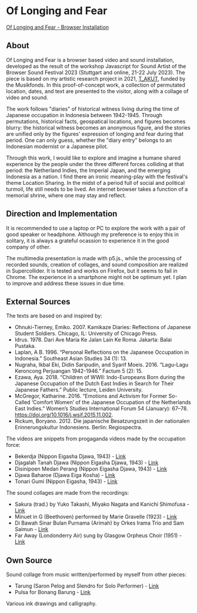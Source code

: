 # Of Longing and Fear

[Of Longing and Fear - Browser Installation](https://sastraswara.site/of-longing-and-fear)

## About

Of Longing and Fear is a browser based video and sound installation, developed as the result of the workshop Javascript for Sound Artist of the Browser Sound Festival 2023 (Stuttgart and online, 21-22 July 2023). The piece is based on my artistic research project in 2021, [T_AKUT](https://sastraswara.site/works/takut.html), funded by the Musikfonds. In this proof-of-concept work, a collection of permutated location, dates, and text are presented to the visitor, along with a collage of video and sound.

The work follows "diaries" of historical witness living during the time of Japanese occupation in Indonesia between 1942-1945. Through permutations, historical facts, geospatical locations, and figures becomes blurry: the historical witness becomes an anonymous figure, and the stories are unified only by the figures' expression of longing and fear during that period. One can only guess, whether the "diary entry" belongs to an Indonesian modernist or a Japanese pilot.

Through this work, I would like to explore and imagine a humane shared experience by the people under the three different forces colliding at that period: the Netherland Indies, the Imperial Japan, and the emerging Indonesia as a nation. I find there an ironic meaning-play with the festival's theme Location Sharing. In the midst of a period full of social and political turmoil, life still needs to be lived. An internet browser takes a function of a memorial shrine, where one may stay and reflect.

## Direction and Implementation

It is recommended to use a laptop or PC to explore the work with a pair of good speaker or headphone. Although my preference is to enjoy this in solitary, it is always a grateful ocassion to experience it in the good company of other. 

The multimedia presentation is made with p5.js., while the processing of recorded sounds, creation of collages, and sound composition are realized in Supercollider. It is tested and works on Firefox, but it seems to fail in Chrome. The experience in a smartphone might not be optimum yet. I plan to improve and address these issues in due time.

## External Sources

The texts are based on and inspired by:

- Ohnuki-Tierney, Emiko. 2007. Kamikaze Diaries: Reflections of Japanese Student Soldiers. Chicago, IL: University of Chicago Press.
- Idrus. 1978. Dari Ave Maria Ke Jalan Lain Ke Roma. Jakarta: Balai Pustaka.
- Laplan, A B. 1996. “Personal Reflections on the Japanese Occupation in Indonesia.” Southeast Asian Studies 34 (1): 13.
- Nugraha, Ikbal Eki, Didin Saripudin, and Syarif Moeis. 2016. “Lagu-Lagu Keroncong Perjuangan 1942-1946.” Factum 5 (2): 15.
- Ezawa, Aya. 2018. “Children of WWII: Indo-Europeans Born during the Japanese Occupation of the Dutch East Indies in Search for Their Japanese Fathers.” Public lecture, Leiden University.
- McGregor, Katharine. 2016. “Emotions and Activism for Former So-Called ‘Comfort Women’ of the Japanese Occupation of the Netherlands East Indies.” Women’s Studies International Forum 54 (January): 67–78. https://doi.org/10.1016/j.wsif.2015.11.002.
- Rickum, Boryano. 2012. Die japanische Besatzungszeit in der nationalen Erinnerungskultur Indonesiens. Berlin: Regiospectra.

The videos are snippets from progaganda videos made by the occupation force:

- Bekerdja (Nippon Eigasha Djawa, 1943) - [Link](https://archive.org/details/bekerdja_202105)
- Djagalah Tanah Djawa (Nippon Eigasha Djawa, 1943) - [Link](https://archive.org/details/djagalah-tanah-djawa-bewaak-java)
- Disinipoen Medan Perang (Nippon Eigasha Djawa, 1943) - [Link](https://archive.org/details/disnipoen-medan-perang-5)
- Djawa Baharoe (Djawa Eiga Kosha) - [Link](https://archive.org/details/djawa-baharoe-4)
- Tonari Gumi (Nippon Eigasha, 1943) - [Link](https://archive.org/details/tonari-gumi)

The sound collages are made from the recordings:

- Sakura (trad.) by Yuko Takashi, Miyako Nagata and Kanichi Shimofusa - [Link](https://archive.org/details/78_title-in-japanese_gbia0035324b)
- Minuet in G (Beethoven) performed by Marie Gravelle (1923) - [Link](https://archive.org/details/78_minuet-in-g_marie-gravelle-beethoven_gbia3003724b)
- Di Bawah Sinar Bulan Purnama (Arimah) by Orkes Irama Trio and Sam Saimun - [Link](https://archive.org/details/samsaimundibawahsinarbulanpurnamaarimah)
- Far Away (Londonderry Air) sung by Glasgow Orpheus Choir (1951) - [Link](https://archive.org/details/78_a-far-away-londonderry-air-b-the-old-woman_glasgow-orpheus-choir-sigerson-ca_gbia7004591a)

## Own Source

Sound collage from music written/performed by myself from other pieces:
- Tarung (Saron Pelog and Slendro for Solo Performer) - [Link](https://soundcloud.com/sastraswara/tarung-i?si=9de1c59bd49a43d081f6b1fec33068b7&utm_source=clipboard&utm_medium=text&utm_campaign=social_sharing)
- Pulsa for Bonang Barung - [Link](https://soundcloud.com/sastraswara/pulsa-iii?si=2478df85856e436e9f8512208c6252c8&utm_source=clipboard&utm_medium=text&utm_campaign=social_sharing)

Various ink drawings and calligraphy.
